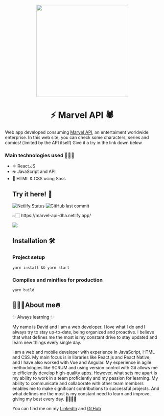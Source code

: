 <p align="center"><img width="300px" src="https://comprarcomics.es/wp-content/uploads/2020/12/Marvel-comics.png"></p>
<h1 align="center">⚡ Marvel API 🕷️</h1>
<p>Web app developed consuming <a href="https://developer.marvel.com/docs">Marvel API</a>, an entertaiment worldwide enterprise. In this web site, you can check some characters, series and comics! (limited by the API itself) Give it a try in the link down below</p>

<h3>Main technologies used 👷🏻‍♂️</h3>
<ul>
  <li>⚛️ React.JS</li>
  <li>☕ JavaScript and API</li>
  <li>🎨 HTML & CSS using Sass</li>

<h2>Try it here! 🧾</h2>

[![Netlify Status](https://api.netlify.com/api/v1/badges/e38579a5-0408-43db-bedd-915d66b08ea9/deploy-status)](https://app.netlify.com/sites/marvel-api-dha/deploys)
![GitHub last commit](https://img.shields.io/github/last-commit/David-H-Afonso/marvel-api)

<p>👉🏻 https://marvel-api-dha.netlify.app/</p>
<a href="https://marvel-api-dha.netlify.app/" target="_blank"><img src="https://repository-images.githubusercontent.com/610904153/6453efdf-b87c-41c5-b22a-4a79456a3af4"></a>

<h2>Installation 🛠</h2>
<h3>Project setup</h3>
<code>yarn install && yarn start</code>

<h3>Compiles and minifies for production</h3>
<code>yarn build</code>

<h2>👨🏻‍💻About me🔥</h2>
<p>✨ Always learning ✨</p>

<p> My name is David and I am a web developer. I love what I do and I always try to stay up-to-date, being organized and proactive. I believe that what defines me the most is my constant drive to stay updated and learn new things every single day.</p>

<p>I am a web and mobile developer with experience in JavaScript, HTML and CSS. My main focus is in libraries like React.js and React Native, and I have also worked with Vue and Angular. My experience in agile methodologies like SCRUM and using version control with Git allows me to efficiently develop high-quality apps. However, what sets me apart is my ability to work in a team proficiently and my passion for learning. My ability to communicate and collaborate with other team members enables me to make significant contributions to successful projects. And what defines me the most is my constant need to learn and improve, giving my best every day. 🚀✨👨‍💻</p>

<p>You can find me on my <a href="https://www.linkedin.com/in/david-hormiga-afonso/" target="_blank">LinkedIn</a> and <a href="https://github.com/David-H-Afonso" target="_blank">GitHub</a></p>
